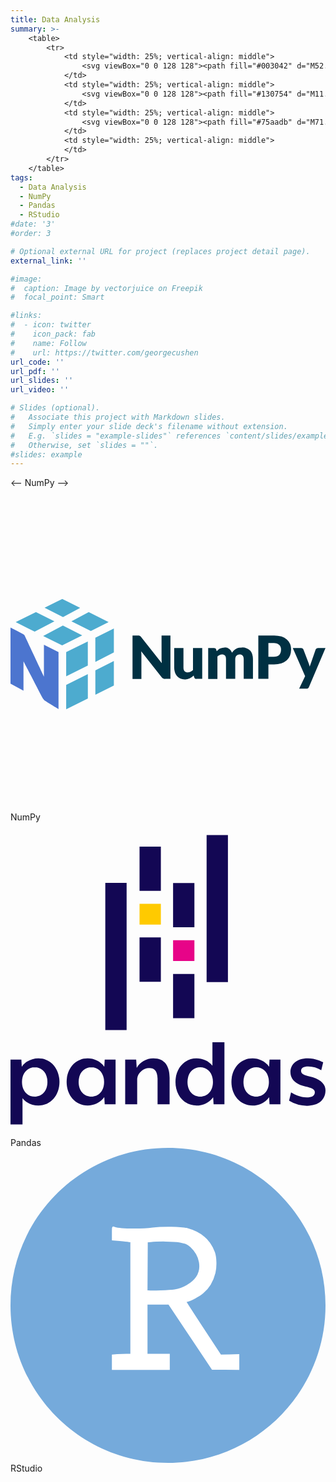 ```yaml
---
title: Data Analysis
summary: >-
    <table>
        <tr>
            <td style="width: 25%; vertical-align: middle">
                <svg viewBox="0 0 128 128"><path fill="#003042" d="M52.186 56.453c.115.013.224.044.327.088.104.051.2.113.28.191.107.1.207.209.303.324l8.384 10.599a18.037 18.037 0 0 1-.1-1.888v-9.35h3.61v17.646h-2.134a1.964 1.964 0 0 1-.797-.143 1.702 1.702 0 0 1-.631-.536l-8.32-10.498c.024.303.043.603.06.898.016.295.023.57.023.83v9.46h-3.606V56.419h2.155c.147 0 .299.012.446.035zm18.092 5.049v7.968c0 .623.14 1.102.423 1.441a1.529 1.529 0 0 0 1.25.51c.398 0 .793-.083 1.157-.254a4.351 4.351 0 0 0 1.045-.715v-8.95h3.755V74.06h-2.323a.887.887 0 0 1-.925-.63l-.228-.726a6.95 6.95 0 0 1-.75.638 4.789 4.789 0 0 1-1.792.802 4.941 4.941 0 0 1-1.11.116 4.384 4.384 0 0 1-1.817-.359 3.702 3.702 0 0 1-1.339-.998 4.307 4.307 0 0 1-.825-1.512 6.36 6.36 0 0 1-.28-1.915v-7.973ZM80.33 74.064V61.502h2.326a1.05 1.05 0 0 1 .588.155.865.865 0 0 1 .335.475l.199.678a7.072 7.072 0 0 1 .654-.606 3.979 3.979 0 0 1 .735-.47 3.955 3.955 0 0 1 1.847-.431 2.94 2.94 0 0 1 1.884.586c.51.41.902.953 1.129 1.568.2-.37.46-.71.77-.994a4.277 4.277 0 0 1 .981-.666 4.944 4.944 0 0 1 1.114-.375 5.755 5.755 0 0 1 1.169-.12 5.308 5.308 0 0 1 1.915.32 3.692 3.692 0 0 1 1.397.933c.39.435.683.946.854 1.505a6.424 6.424 0 0 1 .292 2.02v7.98h-3.756v-7.978c0-1.3-.558-1.947-1.672-1.947-.47-.015-.93.168-1.264.503-.336.332-.503.814-.503 1.445v7.98h-3.752v-7.98c0-.719-.14-1.225-.423-1.512-.284-.292-.699-.436-1.25-.436a2.11 2.11 0 0 0-.96.228 3.528 3.528 0 0 0-.855.618v9.087zm24.465-5.899v5.898H100.7V56.418h6.225a10.243 10.243 0 0 1 3.204.439 6.14 6.14 0 0 1 2.203 1.21 4.783 4.783 0 0 1 1.28 1.831c.277.725.411 1.5.403 2.274a6.78 6.78 0 0 1-.423 2.426 4.869 4.869 0 0 1-1.297 1.888 6.02 6.02 0 0 1-2.21 1.229 9.967 9.967 0 0 1-3.16.451zm0-3.088h2.13c1.066 0 1.836-.251 2.303-.762.467-.51.702-1.213.702-2.13a3.218 3.218 0 0 0-.179-1.102 2.25 2.25 0 0 0-.551-.854 2.527 2.527 0 0 0-.934-.555 4.14 4.14 0 0 0-1.34-.2h-2.131zm16.498 12.246a1.356 1.356 0 0 1-.404.552 1.359 1.359 0 0 1-.777.174h-2.818l2.426-5.084-5.011-11.464h3.316a1.062 1.062 0 0 1 .678.204 1 1 0 0 1 .34.459l2.059 5.414c.19.487.347.986.47 1.496.083-.259.171-.514.267-.762a20.7 20.7 0 0 0 .28-.762l1.867-5.39a.894.894 0 0 1 .378-.467c.181-.12.393-.188.608-.188H128Z"></path><path fill="#4DABCF" d="m17.845 50.676-7.498-3.783L2.116 51l7.705 3.866zm3.44 1.735 7.86 3.97-8.156 4.094-7.712-3.87zm10.503-5.462L39.864 51l-7.222 3.627-7.881-3.974zm-3.48-1.744-7.27-3.646-7.195 3.59 7.493 3.776zm-5.682 31.312v9.925l8.806-4.398-.008-9.928zm8.794-7.864-.008-9.824-8.786 4.369v9.828zM42 66.813v9.964l-7.515 3.747-.007-9.916zm0-3.484v-9.764l-7.53 3.744.008 9.843z"></path><path fill="#4c75cf" d="m19.513 63.198-5.93-2.985v12.892S6.325 57.663 5.655 56.278c-.088-.18-.443-.38-.535-.427A818.844 818.844 0 0 0 0 53.238v22.788l5.276 2.825V66.935s7.179 13.8 7.25 13.95c.076.153.795 1.604 1.564 2.115 1.026.678 5.42 3.324 5.42 3.324z"></path></svg>
            </td>
            <td style="width: 25%; vertical-align: middle">
                <svg viewBox="0 0 128 128"><path fill="#130754" d="M11.354 115.114c-2.44 0-4.919-1.008-6.475-2.985v10.677H0V96.451h4.413l.174 2.89c1.514-2.229 4.204-3.406 6.768-3.403 4.917 0 8.544 4.12 8.544 9.587 0 5.466-3.629 9.593-8.546 9.59zM9.843 99.56c-2.849 0-5.174 2.228-5.174 5.97 0 3.742 2.311 5.97 5.171 5.97 2.86 0 5.166-2.228 5.166-5.97 0-3.742-2.307-5.97-5.164-5.97zm28.442 15.054-.169-2.9c-1.512 2.228-4.204 3.405-6.766 3.405-4.92 0-8.542-4.121-8.542-9.587 0-5.464 3.615-9.586 8.542-9.583 2.561 0 5.254 1.186 6.766 3.404l.17-2.899H42.7v18.162zm-5.421-15.053c-2.848 0-5.171 2.228-5.171 5.97 0 3.742 2.31 5.97 5.17 5.97s5.17-2.228 5.17-5.967c0-3.74-2.31-5.958-5.17-5.972zm26.898 15.057V104.56c0-3.531-1.22-4.709-3.447-4.709-2.311 0-4.834 2.1-4.837 4.623v10.132h-4.874V96.454h4.469l.208 3.365c1.22-2.313 3.953-3.868 6.727-3.868 4.833 0 6.644 3.365 6.644 7.864v10.803zm22.756.002-.17-2.901c-1.511 2.228-4.201 3.404-6.767 3.404-4.918 0-8.542-4.12-8.542-9.585 0-5.465 3.616-9.584 8.542-9.584 2.437 0 4.919 1.01 6.474 2.986v-9.543h4.876v25.224Zm-5.42-15.043c-2.86 0-5.173 2.228-5.173 5.97 0 3.742 2.31 5.967 5.17 5.97 2.86 0 5.17-2.228 5.17-5.97 0-3.742-2.31-5.97-5.167-5.97zm28.157 15.046-.167-2.9c-1.514 2.228-4.206 3.406-6.768 3.403-4.919 0-8.542-4.12-8.542-9.584 0-5.465 3.616-9.586 8.542-9.584 2.562 0 5.254 1.187 6.768 3.405l.169-2.9h4.425v18.16Zm-5.421-15.046c-2.859 0-5.17 2.228-5.17 5.97 0 3.742 2.311 5.97 5.17 5.97s5.17-2.228 5.17-5.97c0-3.742-2.31-5.97-5.17-5.97zm20.642 15.637a14.272 14.272 0 0 1-7.274-2.06l.798-3.374c1.472.883 3.7 2.02 6.39 2.02 1.933 0 3.28-.589 3.28-2.104 0-1.301-1.387-1.765-3.869-2.353-4.453-.968-6.052-3.321-6.05-5.886 0-2.848 2.228-5.548 7.147-5.548 2.985 0 5.59 1.305 6.169 1.64l-.79 3.215a10.564 10.564 0 0 0-5.254-1.515c-1.976 0-2.944.672-2.944 1.765 0 1.218 1.262 1.766 3.196 2.228 4.79 1.01 6.725 3.237 6.725 5.677 0 3.9-2.86 6.294-7.524 6.294zM52.438 9.875h8.661v17.988h-8.661zm0 36.948h8.661V64.81h-8.661z"></path><path fill="#ffca00" d="M52.438 33.116H61.1v8.486h-8.662z"></path><path fill="#130754" d="M38.522 24.665h8.662v59.79h-8.662Zm27.544 36.998h8.663V79.65h-8.663zm0-36.976h8.663v17.987h-8.663z"></path><path fill="#e70488" d="M66.066 47.924h8.663v8.485h-8.663z"></path><path fill="#130754" d="M79.69 5.194h8.663v59.788H79.69z"></path></svg>
            </td>
            <td style="width: 25%; vertical-align: middle">
                <svg viewBox="0 0 128 128"><path fill="#75aadb" d="M71.4 38.8c-1.5-.6-3.9-1-6.9-1.1-4.2-.1-9 .4-9.2.5v20c13.3.6 15.5-1.7 15.5-1.7 11.6-5.9 4.3-16.2.6-17.7z"></path><path fill="#75aadb" d="M64 0C28.6 0 0 28.6 0 64s28.6 64 64 64 64-28.6 64-64S99.3 0 64 0zm28.6 89.8H82L64.4 63.5h-9V84h9v5.8H41.5v-5.7l7.6-.1-.1-45.9c-.8-.2-7.5-.8-7.5-.8V32c1 1 7.9 1.2 7.9 1.2 1.6.1 3.9.2 5.2-.1 9.3-1.7 16.4-.4 16.4-.4 14 3.2 14.2 15.8 10.3 22.6-3.5 5.8-10.3 7.2-10.3 7.2l14.4 21.8 7.2-.1v5.6z"></path><path d="M41.595 87.073v-2.726l1.82-.141a59.125 59.125 0 013.752-.144h1.931V37.996l-.938-.127c-.516-.07-2.204-.248-3.752-.397l-2.813-.27v-2.51c0-2.332.027-2.495.39-2.3 1.583.847 10.7 1.07 15.83.388 4.202-.558 11.495-.425 14.035.257 5.483 1.472 9.11 4.646 10.824 9.473.717 2.018.817 5.847.216 8.224-.903 3.572-2.39 6.048-4.865 8.101-1.482 1.23-4.847 3.03-6.145 3.29-.397.079-.772.224-.832.321-.06.098 3.123 5.072 7.075 11.054l7.184 10.876 3.633-.068 3.634-.068V89.8l-5.242-.008-5.24-.007-8.82-13.234-8.817-13.234h-9.178V84.061h9.049V89.8H41.595zm25.158-29.162c3.476-.55 7.265-2.774 8.973-5.263 2.511-3.663 1.537-8.99-2.294-12.547-1.357-1.26-2.205-1.63-4.794-2.1-2.124-.386-8.66-.454-11.706-.122l-1.544.168-.058 10.083-.057 10.082.72.106c1.366.2 8.67-.075 10.76-.407z" fill="#fff" stroke="#fff" stroke-width=".788"></path></svg>
            </td>
            <td style="width: 25%; vertical-align: middle">
            </td>
        </tr>
    </table>
tags:
  - Data Analysis
  - NumPy
  - Pandas
  - RStudio
#date: '3'
#order: 3

# Optional external URL for project (replaces project detail page).
external_link: ''

#image:
#  caption: Image by vectorjuice on Freepik
#  focal_point: Smart

#links:
#  - icon: twitter
#    icon_pack: fab
#    name: Follow
#    url: https://twitter.com/georgecushen
url_code: ''
url_pdf: ''
url_slides: ''
url_video: ''

# Slides (optional).
#   Associate this project with Markdown slides.
#   Simply enter your slide deck's filename without extension.
#   E.g. `slides = "example-slides"` references `content/slides/example-slides.md`.
#   Otherwise, set `slides = ""`.
#slides: example
---
```

<--
    NumPy
-->
<div class="row">
    <div class="col-2" style="display: grid; align-items: center">
        <svg viewBox="0 0 128 128"><path fill="#003042" d="M52.186 56.453c.115.013.224.044.327.088.104.051.2.113.28.191.107.1.207.209.303.324l8.384 10.599a18.037 18.037 0 0 1-.1-1.888v-9.35h3.61v17.646h-2.134a1.964 1.964 0 0 1-.797-.143 1.702 1.702 0 0 1-.631-.536l-8.32-10.498c.024.303.043.603.06.898.016.295.023.57.023.83v9.46h-3.606V56.419h2.155c.147 0 .299.012.446.035zm18.092 5.049v7.968c0 .623.14 1.102.423 1.441a1.529 1.529 0 0 0 1.25.51c.398 0 .793-.083 1.157-.254a4.351 4.351 0 0 0 1.045-.715v-8.95h3.755V74.06h-2.323a.887.887 0 0 1-.925-.63l-.228-.726a6.95 6.95 0 0 1-.75.638 4.789 4.789 0 0 1-1.792.802 4.941 4.941 0 0 1-1.11.116 4.384 4.384 0 0 1-1.817-.359 3.702 3.702 0 0 1-1.339-.998 4.307 4.307 0 0 1-.825-1.512 6.36 6.36 0 0 1-.28-1.915v-7.973ZM80.33 74.064V61.502h2.326a1.05 1.05 0 0 1 .588.155.865.865 0 0 1 .335.475l.199.678a7.072 7.072 0 0 1 .654-.606 3.979 3.979 0 0 1 .735-.47 3.955 3.955 0 0 1 1.847-.431 2.94 2.94 0 0 1 1.884.586c.51.41.902.953 1.129 1.568.2-.37.46-.71.77-.994a4.277 4.277 0 0 1 .981-.666 4.944 4.944 0 0 1 1.114-.375 5.755 5.755 0 0 1 1.169-.12 5.308 5.308 0 0 1 1.915.32 3.692 3.692 0 0 1 1.397.933c.39.435.683.946.854 1.505a6.424 6.424 0 0 1 .292 2.02v7.98h-3.756v-7.978c0-1.3-.558-1.947-1.672-1.947-.47-.015-.93.168-1.264.503-.336.332-.503.814-.503 1.445v7.98h-3.752v-7.98c0-.719-.14-1.225-.423-1.512-.284-.292-.699-.436-1.25-.436a2.11 2.11 0 0 0-.96.228 3.528 3.528 0 0 0-.855.618v9.087zm24.465-5.899v5.898H100.7V56.418h6.225a10.243 10.243 0 0 1 3.204.439 6.14 6.14 0 0 1 2.203 1.21 4.783 4.783 0 0 1 1.28 1.831c.277.725.411 1.5.403 2.274a6.78 6.78 0 0 1-.423 2.426 4.869 4.869 0 0 1-1.297 1.888 6.02 6.02 0 0 1-2.21 1.229 9.967 9.967 0 0 1-3.16.451zm0-3.088h2.13c1.066 0 1.836-.251 2.303-.762.467-.51.702-1.213.702-2.13a3.218 3.218 0 0 0-.179-1.102 2.25 2.25 0 0 0-.551-.854 2.527 2.527 0 0 0-.934-.555 4.14 4.14 0 0 0-1.34-.2h-2.131zm16.498 12.246a1.356 1.356 0 0 1-.404.552 1.359 1.359 0 0 1-.777.174h-2.818l2.426-5.084-5.011-11.464h3.316a1.062 1.062 0 0 1 .678.204 1 1 0 0 1 .34.459l2.059 5.414c.19.487.347.986.47 1.496.083-.259.171-.514.267-.762a20.7 20.7 0 0 0 .28-.762l1.867-5.39a.894.894 0 0 1 .378-.467c.181-.12.393-.188.608-.188H128Z"></path><path fill="#4DABCF" d="m17.845 50.676-7.498-3.783L2.116 51l7.705 3.866zm3.44 1.735 7.86 3.97-8.156 4.094-7.712-3.87zm10.503-5.462L39.864 51l-7.222 3.627-7.881-3.974zm-3.48-1.744-7.27-3.646-7.195 3.59 7.493 3.776zm-5.682 31.312v9.925l8.806-4.398-.008-9.928zm8.794-7.864-.008-9.824-8.786 4.369v9.828zM42 66.813v9.964l-7.515 3.747-.007-9.916zm0-3.484v-9.764l-7.53 3.744.008 9.843z"></path><path fill="#4c75cf" d="m19.513 63.198-5.93-2.985v12.892S6.325 57.663 5.655 56.278c-.088-.18-.443-.38-.535-.427A818.844 818.844 0 0 0 0 53.238v22.788l5.276 2.825V66.935s7.179 13.8 7.25 13.95c.076.153.795 1.604 1.564 2.115 1.026.678 5.42 3.324 5.42 3.324z"></path></svg>
    </div>
    <div class="col-10" style="display: grid; align-items: center">
        <div class="skills-content">
            <span class="skills-name">
                NumPy
            </span>
            <div class="skills-wrapper">
                <div class="skills-percent" style="width: 80%">
                </div>
            </div>
        </div>
    </div>
</div>
<!--
    Pandas
-->
<div class="row">
    <div class="col-2" style="display: grid; align-items: center">
        <svg viewBox="0 0 128 128"><path fill="#130754" d="M11.354 115.114c-2.44 0-4.919-1.008-6.475-2.985v10.677H0V96.451h4.413l.174 2.89c1.514-2.229 4.204-3.406 6.768-3.403 4.917 0 8.544 4.12 8.544 9.587 0 5.466-3.629 9.593-8.546 9.59zM9.843 99.56c-2.849 0-5.174 2.228-5.174 5.97 0 3.742 2.311 5.97 5.171 5.97 2.86 0 5.166-2.228 5.166-5.97 0-3.742-2.307-5.97-5.164-5.97zm28.442 15.054-.169-2.9c-1.512 2.228-4.204 3.405-6.766 3.405-4.92 0-8.542-4.121-8.542-9.587 0-5.464 3.615-9.586 8.542-9.583 2.561 0 5.254 1.186 6.766 3.404l.17-2.899H42.7v18.162zm-5.421-15.053c-2.848 0-5.171 2.228-5.171 5.97 0 3.742 2.31 5.97 5.17 5.97s5.17-2.228 5.17-5.967c0-3.74-2.31-5.958-5.17-5.972zm26.898 15.057V104.56c0-3.531-1.22-4.709-3.447-4.709-2.311 0-4.834 2.1-4.837 4.623v10.132h-4.874V96.454h4.469l.208 3.365c1.22-2.313 3.953-3.868 6.727-3.868 4.833 0 6.644 3.365 6.644 7.864v10.803zm22.756.002-.17-2.901c-1.511 2.228-4.201 3.404-6.767 3.404-4.918 0-8.542-4.12-8.542-9.585 0-5.465 3.616-9.584 8.542-9.584 2.437 0 4.919 1.01 6.474 2.986v-9.543h4.876v25.224Zm-5.42-15.043c-2.86 0-5.173 2.228-5.173 5.97 0 3.742 2.31 5.967 5.17 5.97 2.86 0 5.17-2.228 5.17-5.97 0-3.742-2.31-5.97-5.167-5.97zm28.157 15.046-.167-2.9c-1.514 2.228-4.206 3.406-6.768 3.403-4.919 0-8.542-4.12-8.542-9.584 0-5.465 3.616-9.586 8.542-9.584 2.562 0 5.254 1.187 6.768 3.405l.169-2.9h4.425v18.16Zm-5.421-15.046c-2.859 0-5.17 2.228-5.17 5.97 0 3.742 2.311 5.97 5.17 5.97s5.17-2.228 5.17-5.97c0-3.742-2.31-5.97-5.17-5.97zm20.642 15.637a14.272 14.272 0 0 1-7.274-2.06l.798-3.374c1.472.883 3.7 2.02 6.39 2.02 1.933 0 3.28-.589 3.28-2.104 0-1.301-1.387-1.765-3.869-2.353-4.453-.968-6.052-3.321-6.05-5.886 0-2.848 2.228-5.548 7.147-5.548 2.985 0 5.59 1.305 6.169 1.64l-.79 3.215a10.564 10.564 0 0 0-5.254-1.515c-1.976 0-2.944.672-2.944 1.765 0 1.218 1.262 1.766 3.196 2.228 4.79 1.01 6.725 3.237 6.725 5.677 0 3.9-2.86 6.294-7.524 6.294zM52.438 9.875h8.661v17.988h-8.661zm0 36.948h8.661V64.81h-8.661z"></path><path fill="#ffca00" d="M52.438 33.116H61.1v8.486h-8.662z"></path><path fill="#130754" d="M38.522 24.665h8.662v59.79h-8.662Zm27.544 36.998h8.663V79.65h-8.663zm0-36.976h8.663v17.987h-8.663z"></path><path fill="#e70488" d="M66.066 47.924h8.663v8.485h-8.663z"></path><path fill="#130754" d="M79.69 5.194h8.663v59.788H79.69z"></path></svg>
    </div>
    <div class="col-10" style="display: grid; align-items: center">
        <div class="skills-content">
            <span class="skills-name">
                Pandas
            </span>
            <div class="skills-wrapper">
                <div class="skills-percent" style="width: 80%">
                </div>
            </div>
        </div>
    </div>
</div>
<!--
    RStudio
-->
<div class="row">
    <div class="col-2" style="display: grid; align-items: center">
        <svg viewBox="0 0 128 128"><path fill="#75aadb" d="M71.4 38.8c-1.5-.6-3.9-1-6.9-1.1-4.2-.1-9 .4-9.2.5v20c13.3.6 15.5-1.7 15.5-1.7 11.6-5.9 4.3-16.2.6-17.7z"></path><path fill="#75aadb" d="M64 0C28.6 0 0 28.6 0 64s28.6 64 64 64 64-28.6 64-64S99.3 0 64 0zm28.6 89.8H82L64.4 63.5h-9V84h9v5.8H41.5v-5.7l7.6-.1-.1-45.9c-.8-.2-7.5-.8-7.5-.8V32c1 1 7.9 1.2 7.9 1.2 1.6.1 3.9.2 5.2-.1 9.3-1.7 16.4-.4 16.4-.4 14 3.2 14.2 15.8 10.3 22.6-3.5 5.8-10.3 7.2-10.3 7.2l14.4 21.8 7.2-.1v5.6z"></path><path d="M41.595 87.073v-2.726l1.82-.141a59.125 59.125 0 013.752-.144h1.931V37.996l-.938-.127c-.516-.07-2.204-.248-3.752-.397l-2.813-.27v-2.51c0-2.332.027-2.495.39-2.3 1.583.847 10.7 1.07 15.83.388 4.202-.558 11.495-.425 14.035.257 5.483 1.472 9.11 4.646 10.824 9.473.717 2.018.817 5.847.216 8.224-.903 3.572-2.39 6.048-4.865 8.101-1.482 1.23-4.847 3.03-6.145 3.29-.397.079-.772.224-.832.321-.06.098 3.123 5.072 7.075 11.054l7.184 10.876 3.633-.068 3.634-.068V89.8l-5.242-.008-5.24-.007-8.82-13.234-8.817-13.234h-9.178V84.061h9.049V89.8H41.595zm25.158-29.162c3.476-.55 7.265-2.774 8.973-5.263 2.511-3.663 1.537-8.99-2.294-12.547-1.357-1.26-2.205-1.63-4.794-2.1-2.124-.386-8.66-.454-11.706-.122l-1.544.168-.058 10.083-.057 10.082.72.106c1.366.2 8.67-.075 10.76-.407z" fill="#fff" stroke="#fff" stroke-width=".788"></path></svg>
    </div>
    <div class="col-10" style="display: grid; align-items: center">
        <div class="skills-content">
            <span class="skills-name">
                RStudio
            </span>
            <div class="skills-wrapper">
                <div class="skills-percent" style="width: 65%">
                </div>
            </div>
        </div>
    </div>
</div>
<!--
    ADD NEW
<div class="row">
    <div class="col-2" style="display: grid; align-items: center">
        SVG or Image Object HERE
    </div>
    <div class="col-10" style="display: grid; align-items: center">
        <div class="skills-content">
            <span class="skills-name">
                Name of skill
            </span>
            <div class="skills-wrapper">
                <div class="skills-percent" style="width: 80%">
                </div>
            </div>
        </div>
    </div>
</div>
-->
